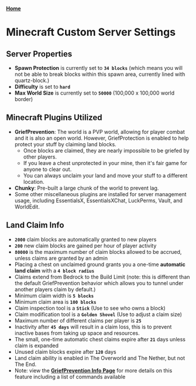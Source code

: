 **[Home](https://crispylegumes.com)**
# Minecraft Custom Server Settings

## Server Properties
- **Spawn Protection** is currently set to **`34 blocks`** (which means you will not be able to break blocks within this spawn area, currently lined with quartz-block.)
- **Difficulty** is set to **`hard`**
- **Max World Size** is currently set to **`50000`** (100,000 x 100,000 world border)

## Minecraft Plugins Utilized
- **GriefPrevention**: The world is a PVP world, allowing for player combat and it is also an open world.  However, GriefProtection is enabled to help protect your stuff by claiming land blocks.
  - Once blocks are claimed, they are nearly impossible to be griefed by other players.
  - If you leave a chest unprotected in your mine, then it's fair game for anyone to clear out.
  - You can always unclaim your land and move your stuff to a different location.
- **Chunky**: Pre-built a large chunk of the world to prevent lag.
- Some other miscellaneous plugins are installed for server management usage, including EssentialsX, EssentialsXChat, LuckPerms, Vault, and WorldEdit.

## Land Claim Info
- **`2000`** claim blocks are automatically granted to new players
- **`200`** new claim blocks are gained per hour of player activity
- **`80000`** is the maximum number of claim blocks allowed to be accrued, unless claims are granted by an admin
- Placing a chest on unclaimed ground grants you a one-time **automatic land claim** with a **`4 block radius`**
- Claims extend from Bedrock to the Build Limit (note: this is different than the default GriefPrevention behavior which allows you to tunnel under another players claim by default.)
- Minimum claim width is **`5 blocks`**
- Minimum claim area is **`100 blocks`**
- Claim inspection tool is a **`Stick`**  (Use to see who owns a block)
- Claim modification tool is a **`Golden Shovel`**  (Use to adjust a claim size)
- Maximum number of different claims per player is **`25`**
- Inactivity after **`45 days`** will result in a claim loss, this is to prevent inactive bases from taking up space and resources.
- The small, one-time automatic chest claims expire after **`21`** days unless claim is expanded
- Unused claim blocks expire after **`120`** days
- Land claim ability is enabled in The Overworld and The Nether, but not The End.
- Note: view the **[GriefPrevention Info Page](https://crispylegumes.com/grief-prevention-info.html)** for more details on this feature including a list of commands available
